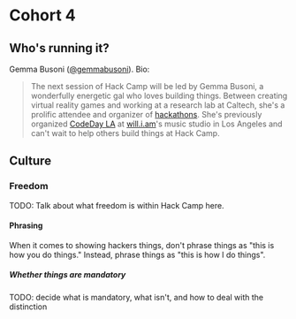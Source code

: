 # Cohort 4

## Who's running it?

Gemma Busoni ([@gemmabusoni](https://github.com/gemmabusoni)). Bio:

> The next session of Hack Camp will be led by Gemma Busoni, a wonderfully
> energetic gal who loves building things. Between creating virtual reality
> games and working at a research lab at Caltech, she's a prolific attendee and
> organizer of [hackathons](https://en.wikipedia.org/wiki/Hackathon). She's
> previously organized [CodeDay LA](https://codeday.org/la) at
> [will.i.am](http://will.i.am/)'s music studio in Los Angeles and can't wait to
> help others build things at Hack Camp.

## Culture

### Freedom

TODO: Talk about what freedom is within Hack Camp here.

#### Phrasing

When it comes to showing hackers things, don't phrase things as "this is how you
do things." Instead, phrase things as "this is how I do things".

##### Whether things are mandatory

TODO: decide what is mandatory, what isn't, and how to deal with the distinction
